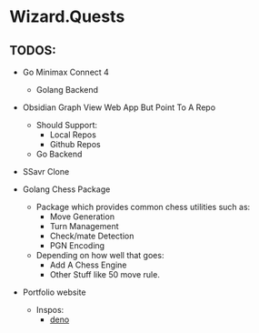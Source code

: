 # Wizard.Quests

## TODOS:

- Go Minimax Connect 4
    - Golang Backend

- Obsidian Graph View Web App But Point To A Repo
    - Should Support:
        - Local Repos
        - Github Repos
    - Go Backend

- SSavr Clone

- Golang Chess Package
    - Package which provides common chess utilities such as:
        - Move Generation
        - Turn Management
        - Check/mate Detection
        - PGN Encoding
    - Depending on how well that goes:
        - Add A Chess Engine 
        - Other Stuff like 50 move rule. 

- Portfolio website
    - Inspos:
        - [deno](https://deno.com/)
